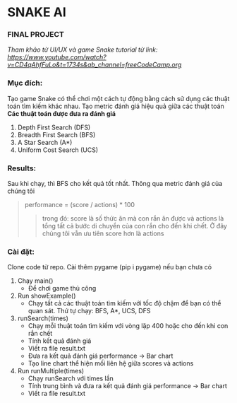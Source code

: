 # SNAKE AI

### FINAL PROJECT

*Tham khảo từ UI/UX và game Snake tutorial từ link:
 https://www.youtube.com/watch?v=CD4qAhfFuLo&t=1734s&ab_channel=freeCodeCamp.org*
 
 ### Mục đích:
 Tạo game Snake có thể chơi một cách tự động bằng cách sử dụng các thuật toán tìm kiếm khác nhau. Tạo metric đánh giá hiệu quả giữa các thuật toán<br>
 **Các thuật toán được đưa ra đánh giá**
 1. Depth First Search (DFS)
 2. Breadth First Search (BFS)
 3. A Star Search (A*)
 4. Uniform Cost Search (UCS) 

### Results:
Sau khi chạy, thì BFS cho kết quả tốt nhất. Thông qua metric đánh giá của chúng tôi
> performance = (score / actions) * 100
>> trong đó: score là số thức ăn mà con rắn ăn được và actions là tổng tất cả bước di chuyển của con rắn cho đến khi chết.
Ở đây chúng tôi vẫn ưu tiên score hơn là actions

### Cài đặt:
Clone code từ repo. Cài thêm pygame (pip i pygame) nếu bạn chưa có

1. Chạy main()
    - Để chơi game thủ công
2. Run showExample()
    - Chạy tất cả các thuật toán tìm kiếm với tốc độ chậm để bạn có thể quan sát. Thứ tự chạy: BFS, A*, UCS, DFS
3. runSearch(times)
    - Chạy mỗi thuật toán tìm kiếm với vòng lặp 400 hoặc cho đến khi con rắn chết
    - Tính kết quả đánh giá
    - Viết ra file result.txt
    - Đưa ra kết quả đánh giá performance -> Bar chart
    - Tạo line chart thể hiện mối liên hệ giữa scores và actions
4. Run runMultiple(times) 
    - Chạy runSearch với times lần
    - Tính trung bình và đưa ra kết quả đánh giá performance -> Bar chart
    - Viết ra file result.txt

    


